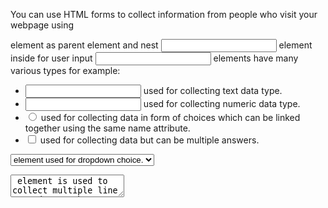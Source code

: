 You can use HTML forms to collect information from people who visit your webpage
using <form> element as parent element and nest <input> element inside for user input
<input> elements have many various types for example:

- <input type="text"> used for collecting text data type.
- <input type="number"> used for collecting numeric data type.
- <input type="radio"> used for collecting data in form of choices which can be linked together using the same name attribute.
- <input type="checkbox"> used for collecting data but can be multiple answers.

<select> element is parent element paired with <option> element used for dropdown choice.
<textarea> element is used to collect multiple line text data such as comment box, suggestion box, etc.
